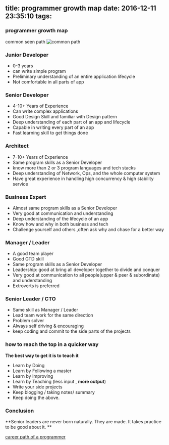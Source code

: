 title: programmer growth map
date: 2016-12-11 23:35:10
tags:
---

### programmer growth map

  common seen path
  ![common path](https://www.ctl.io/developers/assets/images/blog/career-path-diagram.png)

### Junior Developer
 - 0-3 years
 - can write simple program
 - Preliminary understanding of an entire application lifecycle
 - Not comfortable in all parts of app 


### Senior  Developer
 - 4-10+ Years of Experience
 - Can write complex applications
 - Good Design  Skill and familiar with Design pattern
 - Deep understanding of  each part of an app and lifecycle 
 - Capable in writing every part of an app
 - Fast learning skill to get things done

### Architect
 - 7-10+ Years of Experience
 - Same program skills as a Senior Developer
 - know more than 2 or 3 program languages and tech stacks 
 - Deep understanding of  Network, Ops,  and the whole computer system
 - Have great experience in handling high concurrency & high stability service  
 

###  Business Expert

  - Almost same program skills as a Senior Developer 
  - Very good at communication and understanding
  - Deep understanding of  the lifecycle of an app
  - Know how and why in both business and tech
  - Challenge yourself and others ,often ask why and chase for a better way



### Manager / Leader

  - A good team player
  - Good  GTD skill
  - Same program skills as a Senior Developer
  - Leadership: good at bring all developer together to divide and conquer 
  - Very good at communication to all people(upper & peer & subordinate) and understanding
  - Extroverts is preferred
 

### Senior Leader / CTO
 - Same skill as Manager / Leader
 - Lead team work for the same direction
 - Problem solver
 - Always self driving & encouraging 
 - keep coding and commit to the side parts of the projects
 

### how to reach the top in a quicker way

**The best way to get it is to teach it**
 - Learn by Doing
 - Learn by Following a master
 - Learn by Improving
 - Learn by Teaching (less input , **more output**)
 - Write your side projects
 - Keep blogging / taking notes/ summary 
 - Keep doing the above.

### Conclusion
**Senior leaders are never born naturally. They are made. It takes practice to be good about it. **

[career path of a programmer](https://www.ctl.io/developers/blog/post/career-path-of-a-programmer/)

